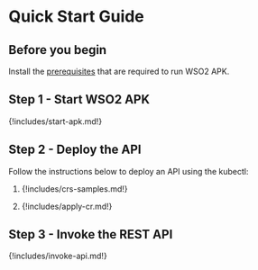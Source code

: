 # Quick Start Guide

## Before you begin

Install the [prerequisites](../../setup/prerequisites) that are required to run WSO2 APK.

## Step 1 - Start WSO2 APK

{!includes/start-apk.md!}

## Step 2 - Deploy the API

Follow the instructions below to deploy an API using the kubectl:

1. {!includes/crs-samples.md!}

2. {!includes/apply-cr.md!}

## Step 3 - Invoke the REST API

{!includes/invoke-api.md!}
